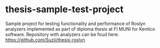 # thesis-sample-test-project
Sample project for testing functionality and performance of Roslyn analyzers implemented as part of diploma thesis at FI MUNI for Kentico software. Repository with analyzers can be foud here: https://github.com/Suzii/thesis-roslyn
